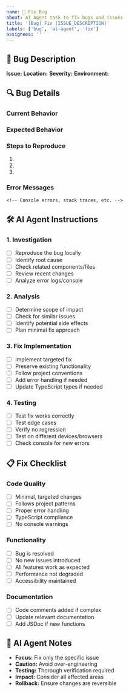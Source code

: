 ```yaml
---
name: 🐛 Fix Bug
about: AI Agent task to fix bugs and issues
title: '[Bug] Fix [ISSUE_DESCRIPTION]'
labels: ['bug', 'ai-agent', 'fix']
assignees: ''
---
```


## 🐛 Bug Description

**Issue:** <!-- Brief description of the bug -->
**Location:** <!-- File/component/page where bug occurs -->
**Severity:** <!-- Critical/High/Medium/Low -->
**Environment:** <!-- Browser/Device/OS if relevant -->

## 🔍 Bug Details

### Current Behavior
<!-- What is happening now? -->

### Expected Behavior
<!-- What should happen instead? -->

### Steps to Reproduce
1. <!-- Step 1 -->
2. <!-- Step 2 -->
3. <!-- Step 3 -->

### Error Messages
```
<!-- Console errors, stack traces, etc. -->
```

## 🛠️ AI Agent Instructions

### 1. Investigation
- [ ] Reproduce the bug locally
- [ ] Identify root cause
- [ ] Check related components/files
- [ ] Review recent changes
- [ ] Analyze error logs/console

### 2. Analysis
- [ ] Determine scope of impact
- [ ] Check for similar issues
- [ ] Identify potential side effects
- [ ] Plan minimal fix approach

### 3. Fix Implementation
- [ ] Implement targeted fix
- [ ] Preserve existing functionality
- [ ] Follow project conventions
- [ ] Add error handling if needed
- [ ] Update TypeScript types if needed

### 4. Testing
- [ ] Test fix works correctly
- [ ] Test edge cases
- [ ] Verify no regression
- [ ] Test on different devices/browsers
- [ ] Check console for new errors

## 📋 Fix Checklist

### Code Quality
- [ ] Minimal, targeted changes
- [ ] Follows project patterns
- [ ] Proper error handling
- [ ] TypeScript compliance
- [ ] No console warnings

### Functionality
- [ ] Bug is resolved
- [ ] No new issues introduced
- [ ] All features work as expected
- [ ] Performance not degraded
- [ ] Accessibility maintained

### Documentation
- [ ] Code comments added if complex
- [ ] Update relevant documentation
- [ ] Add JSDoc if new functions

## 🚀 AI Agent Notes

- **Focus:** Fix only the specific issue
- **Caution:** Avoid over-engineering
- **Testing:** Thorough verification required
- **Impact:** Consider all affected areas
- **Rollback:** Ensure changes are reversible
